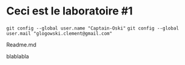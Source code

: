 # Ceci est le laboratoire #1

`git config --global user.name "Captain-Oski"`
`git config --global user.mail "glogowski.clement@gmail.com"`

Readme.md

blablabla
